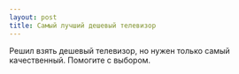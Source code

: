 ```yaml
---
layout: post 
title: Самый лучший дешевый телевизор 
--- 
```

Решил взять дешевый телевизор, но нужен только самый качественный. Помогите с выбором.